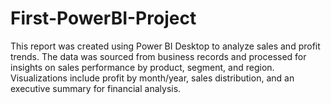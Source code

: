 # First-PowerBI-Project
This report was created using Power BI Desktop to analyze sales and profit trends. The data was sourced from business records and processed for insights on sales performance by product, segment, and region. Visualizations include profit by month/year, sales distribution, and an executive summary for financial analysis.

